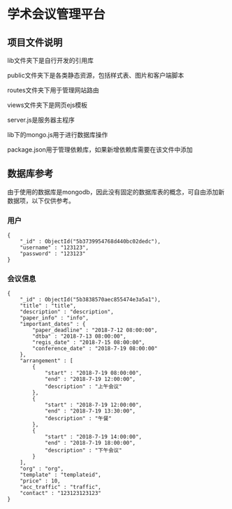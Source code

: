 # 学术会议管理平台
## 项目文件说明
lib文件夹下是自行开发的引用库

public文件夹下是各类静态资源，包括样式表、图片和客户端脚本

routes文件夹下用于管理网站路由

views文件夹下是网页ejs模板

server.js是服务器主程序

lib下的mongo.js用于进行数据库操作

package.json用于管理依赖库，如果新增依赖库需要在该文件中添加
## 数据库参考
由于使用的数据库是mongodb，因此没有固定的数据库表的概念，可自由添加新数据项，以下仅供参考。
### 用户
```
{
    "_id" : ObjectId("5b3739954768d440bc02dedc"),
    "username" : "123123",
    "password" : "123123"
}
```
### 会议信息
```
{
    "_id" : ObjectId("5b3838570aec855474e3a5a1"),
    "title" : "title",
    "description" : "description",
    "paper_info" : "info",
    "important_dates" : {
        "paper_deadline" : "2018-7-12 08:00:00",
        "dtba" : "2018-7-13 08:00:00",
        "regis_date" : "2018-7-15 08:00:00",
        "conference_date" : "2018-7-19 08:00:00"
    },
    "arrangement" : [
        {
            "start" : "2018-7-19 08:00:00",
            "end" : "2018-7-19 12:00:00",
            "description" : "上午会议"
        },
        {
            "start" : "2018-7-19 12:00:00",
            "end" : "2018-7-19 13:30:00",
            "description" : "午餐"
        },
        {
            "start" : "2018-7-19 14:00:00",
            "end" : "2018-7-19 18:00:00",
            "description" : "下午会议"
        }
    ],
    "org" : "org",
    "template" : "templateid",
    "price" : 10,
    "acc_traffic" : "traffic",
    "contact" : "123123123123"
}
```
